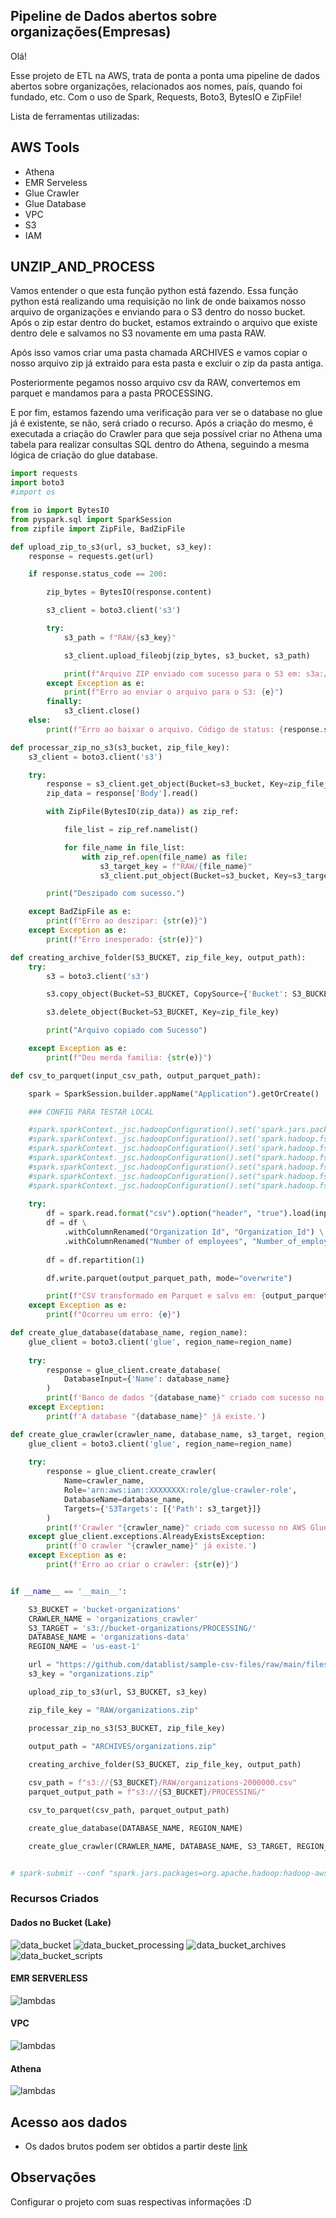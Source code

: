 ## Pipeline de Dados abertos sobre organizações(Empresas)

Olá!

Esse projeto de ETL na AWS, trata de ponta a ponta uma pipeline de dados abertos sobre organizações, relacionados aos nomes, país, quando foi fundado, etc.
Com o uso de Spark, Requests, Boto3, BytesIO e ZipFile!

Lista de ferramentas utilizadas:

## AWS Tools
- Athena
- EMR Serveless
- Glue Crawler
- Glue Database
- VPC
- S3
- IAM

## UNZIP_AND_PROCESS

Vamos entender o que esta função python está fazendo. Essa função python está realizando uma requisição no link de onde baixamos nosso arquivo de organizações e enviando para o S3 dentro do nosso bucket.
Após o zip estar dentro do bucket, estamos extraindo o arquivo que existe dentro dele e salvamos no S3 novamente em uma pasta RAW.

Após isso vamos criar uma pasta chamada ARCHIVES e vamos copiar o nosso arquivo zip já extraido para esta pasta e excluir o zip da pasta antiga.

Posteriormente pegamos nosso arquivo csv da RAW, convertemos em parquet e mandamos para a pasta PROCESSING.

E por fim, estamos fazendo uma verificação para ver se o database no glue já é existente, se não, será criado o recurso. Após a criação do mesmo, é executada a criação do Crawler para que seja possível criar no Athena uma tabela para realizar consultas SQL dentro do Athena, seguindo a mesma lógica de criação do glue database.


```python
import requests
import boto3
#import os

from io import BytesIO
from pyspark.sql import SparkSession
from zipfile import ZipFile, BadZipFile

def upload_zip_to_s3(url, s3_bucket, s3_key):    
    response = requests.get(url)

    if response.status_code == 200:

        zip_bytes = BytesIO(response.content)

        s3_client = boto3.client('s3')

        try:
            s3_path = f"RAW/{s3_key}"

            s3_client.upload_fileobj(zip_bytes, s3_bucket, s3_path)

            print(f"Arquivo ZIP enviado com sucesso para o S3 em: s3a://{s3_bucket}/{s3_path}")
        except Exception as e:
            print(f"Erro ao enviar o arquivo para o S3: {e}")
        finally:
            s3_client.close()
    else:
        print(f"Erro ao baixar o arquivo. Código de status: {response.status_code}")

def processar_zip_no_s3(s3_bucket, zip_file_key):
    s3_client = boto3.client('s3')

    try:
        response = s3_client.get_object(Bucket=s3_bucket, Key=zip_file_key)
        zip_data = response['Body'].read()

        with ZipFile(BytesIO(zip_data)) as zip_ref:

            file_list = zip_ref.namelist()

            for file_name in file_list:
                with zip_ref.open(file_name) as file:
                    s3_target_key = f"RAW/{file_name}"
                    s3_client.put_object(Bucket=s3_bucket, Key=s3_target_key, Body=file.read())

        print("Deszipado com sucesso.")

    except BadZipFile as e:
        print(f"Erro ao deszipar: {str(e)}")
    except Exception as e:
        print(f"Erro inesperado: {str(e)}")

def creating_archive_folder(S3_BUCKET, zip_file_key, output_path):
    try:
        s3 = boto3.client('s3')

        s3.copy_object(Bucket=S3_BUCKET, CopySource={'Bucket': S3_BUCKET, 'Key': zip_file_key}, Key=output_path)

        s3.delete_object(Bucket=S3_BUCKET, Key=zip_file_key)

        print("Arquivo copiado com Sucesso")

    except Exception as e:
        print(f"Deu merda familia: {str(e)}")

def csv_to_parquet(input_csv_path, output_parquet_path):

    spark = SparkSession.builder.appName("Application").getOrCreate()

    ### CONFIG PARA TESTAR LOCAL

    #spark.sparkContext._jsc.hadoopConfiguration().set('spark.jars.packages', 'org.apache.hadoop:hadoop-aws:3.1.2,com.amazonaws:aws-java-sdk-bundle:1.11.271')
    #spark.sparkContext._jsc.hadoopConfiguration().set('spark.hadoop.fs.s3a.access.key', os.environ.get('AWS_ACCESS_KEY_ID'))
    #spark.sparkContext._jsc.hadoopConfiguration().set('spark.hadoop.fs.s3a.secret.key', os.environ.get('AWS_SECRET_ACCESS_KEY'))
    #spark.sparkContext._jsc.hadoopConfiguration().set("spark.hadoop.fs.s3a.impl", "org.apache.hadoop.fs.s3a.S3AFileSystem")
    #spark.sparkContext._jsc.hadoopConfiguration().set("spark.hadoop.fs.s3a.path.style.access", "true")
    #spark.sparkContext._jsc.hadoopConfiguration().set("spark.hadoop.fs.s3a.connection.ssl.enabled", "true")
    #spark.sparkContext._jsc.hadoopConfiguration().set("spark.hadoop.fs.s3a.connection.maximum", "200")
    
    try:
        df = spark.read.format("csv").option("header", "true").load(input_csv_path)
        df = df \
            .withColumnRenamed("Organization Id", "Organization_Id") \
            .withColumnRenamed("Number of employees", "Number_of_employees")
        
        df = df.repartition(1)

        df.write.parquet(output_parquet_path, mode="overwrite")

        print(f"CSV transformado em Parquet e salvo em: {output_parquet_path}")
    except Exception as e:
        print(f"Ocorreu um erro: {e}")

def create_glue_database(database_name, region_name):
    glue_client = boto3.client('glue', region_name=region_name)
    
    try:
        response = glue_client.create_database(
            DatabaseInput={'Name': database_name}
        )
        print(f'Banco de dados "{database_name}" criado com sucesso no AWS Glue Data Catalog.')
    except Exception:
        print(f'A database "{database_name}" já existe.')

def create_glue_crawler(crawler_name, database_name, s3_target, region_name):
    glue_client = boto3.client('glue', region_name=region_name)
    
    try:
        response = glue_client.create_crawler(
            Name=crawler_name,
            Role='arn:aws:iam::XXXXXXXX:role/glue-crawler-role', 
            DatabaseName=database_name,
            Targets={'S3Targets': [{'Path': s3_target}]}
        )
        print(f'Crawler "{crawler_name}" criado com sucesso no AWS Glue.')
    except glue_client.exceptions.AlreadyExistsException:
        print(f'O crawler "{crawler_name}" já existe.')
    except Exception as e:
        print(f'Erro ao criar o crawler: {str(e)}')


if __name__ == '__main__':

    S3_BUCKET = 'bucket-organizations'
    CRAWLER_NAME = 'organizations_crawler'
    S3_TARGET = 's3://bucket-organizations/PROCESSING/'
    DATABASE_NAME = 'organizations-data'
    REGION_NAME = 'us-east-1'

    url = "https://github.com/datablist/sample-csv-files/raw/main/files/organizations/organizations-2000000.zip"
    s3_key = "organizations.zip"

    upload_zip_to_s3(url, S3_BUCKET, s3_key)

    zip_file_key = "RAW/organizations.zip"

    processar_zip_no_s3(S3_BUCKET, zip_file_key)
    
    output_path = "ARCHIVES/organizations.zip"

    creating_archive_folder(S3_BUCKET, zip_file_key, output_path)

    csv_path = f"s3://{S3_BUCKET}/RAW/organizations-2000000.csv"
    parquet_output_path = f"s3://{S3_BUCKET}/PROCESSING/"

    csv_to_parquet(csv_path, parquet_output_path)

    create_glue_database(DATABASE_NAME, REGION_NAME)

    create_glue_crawler(CRAWLER_NAME, DATABASE_NAME, S3_TARGET, REGION_NAME)


# spark-submit --conf "spark.jars.packages=org.apache.hadoop:hadoop-aws:3.1.2,com.amazonaws:aws-java-sdk-bundle:1.11.271" unzip_and_process.py > t.log
```

### Recursos Criados

#### Dados no Bucket (Lake)

![data_bucket](prints/data_bucket_organizations.png)
![data_bucket_processing](prints/data_processing.png)
![data_bucket_archives](prints/archives.png)
![data_bucket_scripts](prints/scripts.png)


#### EMR SERVERLESS

![lambdas](prints/emr_serverless.png)

#### VPC

![lambdas](prints/vpc.png)

#### Athena

![lambdas](prints/athena_data.png)

## Acesso aos dados
- Os dados brutos podem ser obtidos a partir deste [link](https://github.com/datablist/sample-csv-files/raw/main/files/organizations/organizations-2000000.zip)

## Observações
Configurar o projeto com suas respectivas informações :D